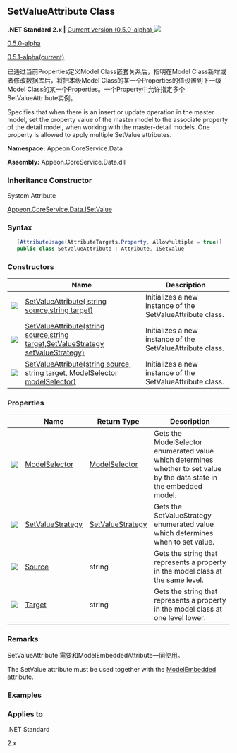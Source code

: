 ## **SetValueAttribute Class**

**.NET Standard 2.x |**  <a href="javascript:void(0)" class="dropdown">Current version (0.5.0-alpha) <img src="~/images/dropdown.png"/></a>

<div class="otherversions"  value="versdiv">

<a href="javascript:void(0)">0.5.0-alpha</a>

<a href="javascript:void(0)">0.5.1-alpha(current)</a>

</div>

已通过当前Properties定义Model Class嵌套关系后，指明在Model Class新增或者修改数据库后，将把本级Model Class的某一个Properties的值设置到下一级Model Class的某一个Properties。一个Property中允许指定多个SetValueAttribute实例。

Specifies that when there is an insert or update operation in the master model, set the property value of the master model to the associate property of the detail model, when working with the master-detail models. One property is allowed to apply multiple SetValue attributes.

 **Namespace:** Appeon.CoreService.Data

 **Assembly:** Appeon.CoreService.Data.dll

### **Inheritance Constructor**

System.Attribute

[Appeon.CoreService.Data.ISetValue](../../../ISetValue/ISetValue.html)

### **Syntax**

```c#
   [AttributeUsage(AttributeTargets.Property, AllowMultiple = true)]
   public class SetValueAttribute : Attribute, ISetValue
```

### **Constructors**

|                           | Name                                                         | Description                                                       |
| ------------------------- | ------------------------------------------------------------ | ---------------------------------------------------------- |
| ![](~/images/method.jpeg) | [SetValueAttribute( string source,string target)](Constructor/SetValueAttribute1.html) | Initializes a new instance of the SetValueAttribute class. |
| ![](~/images/method.jpeg) | [SetValueAttribute(string source,string target,SetValueStrategy setValueStrategy)](Constructor/SetValueAttribute2.html) | Initializes a new instance of the SetValueAttribute class. |
| ![](~/images/method.jpeg) | [SetValueAttribute(string source, string target,  ModelSelector modelSelector)](Constructor/SetValueAttribute3.html) | Initializes a new instance of the SetValueAttribute class. |

### **Properties**

|                             | Name                                               | Return Type                                                     | Description                                                         |
| --------------------------- | -------------------------------------------------- | ------------------------------------------------------------ | ------------------------------------------------------------ |
| ![](~/images/property.jpeg) | [ModelSelector](Property/ModelSelector.html)       | [ModelSelector](../../../ModelSelector/ModelSelector.html)   | Gets the ModelSelector enumerated value which determines whether to set value by the data state in the embedded model. |
| ![](~/images/property.jpeg) | [SetValueStrategy](Property/SetValueStrategy.html) | [SetValueStrategy](../../../SetValueStrategy/SetValueStrategy.html) | Gets the SetValueStrategy enumerated value which determines when to set value. |
| ![](~/images/property.jpeg) | [Source](Property/Source.html)                     | string                                                       | Gets the string that represents a property in the model class at the same level. |
| ![](~/images/property.jpeg) | [Target](Property/Target.html)                     | string                                                       | Gets the string that represents a property in the model class at one level lower. |

### **Remarks**

SetValueAttribute 需要和ModelEmbeddedAttribute一同使用。

The SetValue attribute must be used together with the [ModelEmbedded](../../ModelAttribute/Property/ModelEmbeddedAttribute/ModelEmbeddedAttribute.html) attribute.

### **Examples**



### **Applies to**

.NET Standard 

2.x